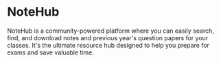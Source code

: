 # NoteHub
NoteHub is a community-powered platform where you can easily search, find, and download notes and previous year's question papers for your classes. It's the ultimate resource hub designed to help you prepare for exams and save valuable time.
